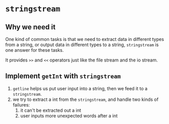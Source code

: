 # `stringstream`

## Why we need it

One kind of common tasks is that we need to extract data in different types from a string, or output data in different types to a string, `stringstream` is one answer for these tasks.

It provides `>>` and `<<` operators just like the file stream and the io stream.

## Implement `getInt` with `stringstream`

1. `getline` helps us put user input into a string, then we feed it to a `stringstream`.
2. we try to extract a int from the `stringstream`, and handle two kinds of failures:
   1. it can't be extracted out a int
   2. user inputs more unexpected words after a int